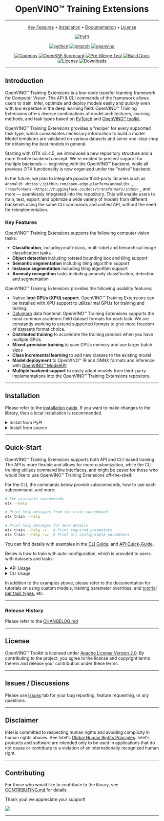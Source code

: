 <div align="center">

# OpenVINO™ Training Extensions

---

[Key Features](#key-features) •
[Installation](https://open-edge-platform.github.io/training_extensions/latest/guide/get_started/installation.html) •
[Documentation](https://open-edge-platform.github.io/training_extensions/latest/index.html) •
[License](#license)

[![PyPI](https://img.shields.io/pypi/v/otx)](https://pypi.org/project/otx)

<!-- markdownlint-disable MD042 -->

[![python](https://img.shields.io/badge/python-3.10%2B-green)]()
[![pytorch](https://img.shields.io/badge/pytorch-2.7%2B-orange)]()
[![openvino](https://img.shields.io/badge/openvino-2025.1-purple)]()

<!-- markdownlint-enable  MD042 -->

[![Codecov](https://codecov.io/gh/open-edge-platform/training_extensions/branch/develop/graph/badge.svg?token=9HVFNMPFGD)](https://codecov.io/gh/open-edge-platform/training_extensions)
[![OpenSSF Scorecard](https://api.securityscorecards.dev/projects/github.com/open-edge-platform/training_extensions/badge)](https://securityscorecards.dev/viewer/?uri=github.com/open-edge-platform/training_extensions)
[![Pre-Merge Test](https://github.com/open-edge-platform/training_extensions/actions/workflows/pre_merge.yaml/badge.svg)](https://github.com/open-edge-platform/training_extensions/actions/workflows/pre_merge.yaml)
[![Build Docs](https://github.com/open-edge-platform/training_extensions/actions/workflows/docs.yaml/badge.svg)](https://github.com/open-edge-platform/training_extensions/actions/workflows/docs.yaml)
[![License](https://img.shields.io/badge/License-Apache%202.0-blue.svg)](https://opensource.org/licenses/Apache-2.0)
[![Downloads](https://static.pepy.tech/personalized-badge/otx?period=total&units=international_system&left_color=grey&right_color=green&left_text=PyPI%20Downloads)](https://pepy.tech/project/otx)

---

</div>

## Introduction

OpenVINO™ Training Extensions is a low-code transfer learning framework for Computer Vision.
The API & CLI commands of the framework allows users to train, infer, optimize and deploy models easily and quickly even with low expertise in the deep learning field.
OpenVINO™ Training Extensions offers diverse combinations of model architectures, learning methods, and task types based on [PyTorch](https://pytorch.org) and [OpenVINO™ toolkit](https://software.intel.com/en-us/openvino-toolkit).

OpenVINO™ Training Extensions provides a "recipe" for every supported task type, which consolidates necessary information to build a model.
Model templates are validated on various datasets and serve one-stop shop for obtaining the best models in general.

Starting with OTX v2.4.5, we introduced a new repository structure and a more flexible backend concept. We're excited to present support for multiple backends — beginning with the OpenVINO™ backend, while all previous OTX functionality is now organized under the "native" backend.

In the future, we plan to integrate popular third-party libraries such as `Anomalib <https://github.com/open-edge-platform/anomalib>_`, `Transformers <https://huggingface.co/docs/transformers/index>_`, and more — seamlessly integrated into the repository.
This will enable users to train, test, export, and optimize a wide variety of models from different backends using the same CLI commands and unified API, without the need for reimplementation.

### Key Features

OpenVINO™ Training Extensions supports the following computer vision tasks:

- **Classification**, including multi-class, multi-label and hierarchical image classification tasks.
- **Object detection** including rotated bounding box and tiling support
- **Semantic segmentation** including tiling algorithm support
- **Instance segmentation** including tiling algorithm support
- **Anomaly recognition** tasks including anomaly classification, detection and segmentation

OpenVINO™ Training Extensions provides the following usability features:

- Native **Intel GPUs (XPU) support**. OpenVINO™ Training Extensions can be installed with XPU support to utilize Intel GPUs for training and testing.
- [Datumaro](https://open-edge-platform.github.io/datumaro/stable/index.html) data frontend: OpenVINO™ Training Extensions supports the most common academic field dataset formats for each task. We are constantly working to extend supported formats to give more freedom of datasets format choice.
- **Distributed training** to accelerate the training process when you have multiple GPUs
- **Mixed-precision training** to save GPUs memory and use larger batch sizes
- **Class incremental learning** to add new classes to the existing model
- **Model deployment** to OpenVINO™ IR and ONNX formats and inference with [OpenVINO™ ModelAPI](https://github.com/open-edge-platform/model_api)
- **Multiple backend support** to easily adapt models from third-party implementations into the OpenVINO™ Training Extensions repository.

---

## Installation

Please refer to the [installation guide](https://open-edge-platform.github.io/training_extensions/latest/guide/get_started/installation.html).
If you want to make changes to the library, then a local installation is recommended.

<details>
<summary>Install from PyPI</summary>
Installing the library with uv tool is the easiest way to get started with otx.

```bash
uv pip install otx[cuda]
```

For Intel GPUs users:

```bash
uv pip install otx[xpu]
```

</details>

<details>
<summary>Install from source</summary>
To install from source, you need to clone the repository and install the library using uv pip via editable mode.

```bash
# Create a new virtual environment using uv (Python 3.11)
uv venv .otx --python 3.11
source .otx/bin/activate

# Clone the repository
git clone https://github.com/open-edge-platform/training_extensions.git
cd training_extensions

# Install in editable mode
uv pip install -e .[cuda]
# For Intel GPUs users
uv pip install -e .[xpu]
```

</details>

---

## Quick-Start

OpenVINO™ Training Extensions supports both API and CLI-based training. The API is more flexible and allows for more customization, while the CLI training utilizes command line interfaces, and might be easier for those who would like to use OpenVINO™ Training Extensions off-the-shelf.

For the CLI, the commands below provide subcommands, how to use each subcommand, and more:

```bash
# See available subcommands
otx --help

# Print help messages from the train subcommand
otx train --help

# Print help messages for more details
otx train --help -v   # Print required parameters
otx train --help -vv  # Print all configurable parameters
```

You can find details with examples in the [CLI Guide](https://open-edge-platform.github.io/training_extensions/latest/guide/get_started/cli_commands.html). and [API Quick-Guide](https://open-edge-platform.github.io/training_extensions/latest/guide/get_started/api_tutorial.html).

Below is how to train with auto-configuration, which is provided to users with datasets and tasks:

<details>
<summary>API Usage</summary>

```python
from otx.engine import create_engine

# get all the available recipes for all tasks
from otx.backend.native.cli.utils import list_models
model_lists = list_models(print_table=True)

# instantiate native otx engine with atss model for object detection
engine = create_engine(data="path/to/dataset/root", model="src/otx/recipe/detection/atss_mobilenetv2.yaml")
engine.train()
engine.test()
exported_path = engine.export()

# by default all artifacts are stored in "./otx-workspace" directory.
# working directory can be specified
engine = create_engine(data="path/to/dataset/root", model="src/otx/recipe/detection/atss_mobilenetv2.yaml", work_dir="my_workdir")


# openvino backend is used to validate and optimize exported OpenVINO IR models
ov_engine = create_engine(data="path/to/dataset/root", model=exported_path)
ov_engine.test()
ov_engine.optimize()

```

For more examples, see documentation: [API Quick-Guide](https://open-edge-platform.github.io/training_extensions/latest/guide/get_started/api_tutorial.html)

</details>

<details>
<summary> CLI Usage </summary>

```bash
# get all recipes list
otx find

# otx train
otx train --config src/otx/recipe/detection/atss_mobilenetv2.yaml --data_root data/wgisd

# by default, working directory is "./otx-workspace". It can be specified with "--work_dir" parameter
otx test --config src/otx/recipe/detection/atss_mobilenetv2.yaml --data_root data/wgisd --checkpoint otx-workspace/.latest/train/best_checkpoint.ckpt
otx export --config src/otx/recipe/detection/atss_mobilenetv2.yaml --data_root data/wgisd --checkpoint otx-workspace/.latest/train/best_checkpoint.ckpt

# or using work_dir
otx test --work_dir otx-workspace/.latest/train
otx export --work_dir otx-workspace/.latest/train

# directly from working directory
cd otx-workspace
otx test
otx export

```

For more examples, see documentation: [CLI Guide](https://open-edge-platform.github.io/training_extensions/latest/guide/get_started/cli_commands.html)

</details>

In addition to the examples above, please refer to the documentation for tutorials on using custom models, training parameter overrides, and [tutorial per task types](https://open-edge-platform.github.io/training_extensions/latest/guide/tutorials/base/how_to_train/index.html), etc.

---

### Release History

Please refer to the [CHANGELOG.md](CHANGELOG.md)

---

## License

OpenVINO™ Toolkit is licensed under [Apache License Version 2.0](LICENSE).
By contributing to the project, you agree to the license and copyright terms therein and release your contribution under these terms.

---

## Issues / Discussions

Please use [Issues](https://github.com/open-edge-platform/training_extensions/issues/new/choose) tab for your bug reporting, feature requesting, or any questions.

---

## Disclaimer

Intel is committed to respecting human rights and avoiding complicity in human rights abuses.
See Intel's [Global Human Rights Principles](https://www.intel.com/content/www/us/en/policy/policy-human-rights.html).
Intel's products and software are intended only to be used in applications that do not cause or contribute to a violation of an internationally recognized human right.

---

## Contributing

For those who would like to contribute to the library, see [CONTRIBUTING.md](CONTRIBUTING.md) for details.

Thank you! we appreciate your support!

<a href="https://github.com/open-edge-platform/training_extensions/graphs/contributors">
  <img src="https://contrib.rocks/image?repo=open-edge-platform/training_extensions" />
</a>

---
